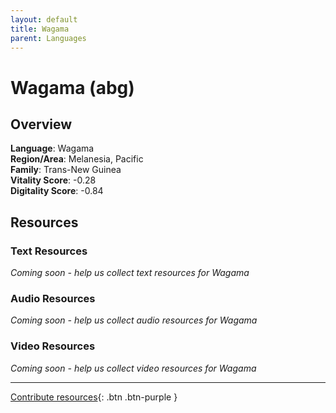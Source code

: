 ```yaml
---
layout: default
title: Wagama
parent: Languages
---
```


# Wagama (abg)

## Overview

**Language**: Wagama  
**Region/Area**: Melanesia, Pacific  
**Family**: Trans-New Guinea  
**Vitality Score**: -0.28  
**Digitality Score**: -0.84  

## Resources

### Text Resources
*Coming soon - help us collect text resources for Wagama*

### Audio Resources
*Coming soon - help us collect audio resources for Wagama*

### Video Resources
*Coming soon - help us collect video resources for Wagama*

---

[Contribute resources](https://fairtrain.github.io/){: .btn .btn-purple }
